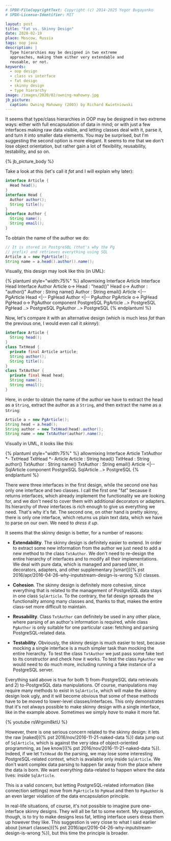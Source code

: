 ```yaml
---
# SPDX-FileCopyrightText: Copyright (c) 2014-2025 Yegor Bugayenko
# SPDX-License-Identifier: MIT

layout: post
title: "Fat vs. Skinny Design"
date: 2020-02-19
place: Moscow, Russia
tags: oop java
description: |
  Type hierarchies may be designed in two extreme
  approaches, making them either very extendable and
  reusable, or not.
keywords:
  - oop design
  - class vs interface
  - fat design
  - skinny design
  - type hierarchy
image: /images/2020/02/owning-mahowny.jpg
jb_picture:
  caption: Owning Mahowny (2003) by Richard Kwietniowski
---
```


It seems that type/class hierarchies in OOP may be designed in two
extreme ways: either with full encapsulation of data in mind; or with just a few
interfaces making raw data visible, and letting classes deal with it, parse it,
and turn it into smaller data elements. You may be surprised, but I'm
suggesting the second option is more elegant. It seems to me that we don't
lose object orientation, but rather gain a lot of flexibility, reusability, testability,
and so on.

<!--more-->

{% jb_picture_body %}

Take a look at this (let's call it _fat_ and I will explain why later):

```java
interface Article {
  Head head();
}
interface Head {
  Author author();
  String title();
}
interface Author {
  String name();
  String email();
}
```

To obtain the name of the author we do:

```java
// It is stored in PostgreSQL (that's why the Pg
// prefix) and retrieves everything using SQL
Article a = new PgArticle();
String name = a.head().author().name();
```

Visually, this design may look like this (in UML):

{% plantuml style="width:75%" %}
allowmixing
Interface Article
Interface Head
Interface Author
Article o-> Head : "head()"
Head o-> Author : "author()"
Author : String name()
Author : String email()
Article <|-- PgArticle
Head <|-- PgHead
Author <|-- PgAuthor
PgArticle o-> PgHead
PgHead o-> PgAuthor
component PostgreSQL
PgArticle ..> PostgreSQL
PgHead ..> PostgreSQL
PgAuthor ..> PostgreSQL
{% endplantuml %}

Now, let's compare it with an alternative design (which is much less
_fat_ than the previous one, I would even call it _skinny_):

```java
interface Article {
  String head();
}
class TxtHead {
  private final Article article;
  String author();
  String title();
}
class TxtAuthor {
  private final Head head;
  String name();
  String email();
}
```

Here, in order to obtain the name of the author we have to extract
the head as a `String`, extract the author as a `String`, and then
extract the name as a `String`:

```java
Article a = new PgArticle();
String head = a.head();
String author = new TxtHead(head).author();
String name = new TxtAuthor(author).name();
```

Visually in UML, it looks like this:

{% plantuml style="width:75%" %}
allowmixing
Interface Article
TxtAuthor *- TxtHead
TxtHead *- Article
Article : String head()
TxtHead : String author()
TxtAuthor : String name()
TxtAuthor : String email()
Article <|-- SqlArticle
component PostgreSQL
SqlArticle ..> PostgreSQL
{% endplantuml %}

There were three interfaces in the first design, while the second one
has only one interface and two classes. I call the first one "fat" because
it returns interfaces, which already implement the functionality we are
looking for, and we don't need to cover them with additional decorators
or adapters. Its hierarchy of _three_ interfaces is rich enough to give
us everything we need. That's why it's fat. The second one, on other hand
is pretty _skinny_, there is only one interface, which returns us plain
text data, which we have to parse on our own. We need to _dress it up_.

It seems that the skinny design is better, for a number of reasons:

* **Extendability**.
  The skinny design is definitely easier to extend. In order
  to extract some new information from the author we just need to add a new
  method to the class `TxtAuthor`. We don't need to re-design the entire hierarchy
  of interfaces and to modify all their implementations. We deal with pure data,
  which is managed and parsed later, in decorators, adapters, and other
  supplementary [smart]({% pst 2016/apr/2016-04-26-why-inputstream-design-is-wrong %}) classes.

* **Cohesion**.
  The skinny design is definitely more cohesive, since everything that is
  related to the management of PostgreSQL data stays in one class `SqlArticle`. To the contrary,
  the fat design spreads the functionality among many classes and, thanks to that,
  makes the entire class-set more difficult to maintain.

* **Reusability**.
  Class `TxtAuthor` can definitely be used in any other place, where
  parsing of an author's information is required, while class `PgAuthor` is
  only suitable for one particular case: fetching and parsing
  PostgreSQL-related data.

* **Testability**.
  Obviously, the skinny design is much easier to test, because mocking
  a single interface is a much simpler task than mocking the entire
  hierarchy. To test the class `TxtAuthor` we just pass some fake text to
  its constructor and check how it works. To test the class `PgAuthor` we
  would need to do much more, including running a fake instance of a PostgreSQL server.

Everything said above is true for both 1) from-PostgreSQL data retrievals
and 2) to-PostgreSQL data manipulations. Of course, manipulations may
require many methods to exist in `SqlArticle`, which will make the skinny
design look ugly, and it will become obvious that some of these methods
have to be moved to lower-level classes/interfaces. This only demonstrates
that it's not always possible to make skinny design with a single interface,
like in the example above. Sometimes we simply _have_ to make it more fat.

{% youtube rsWrgxm8ktU %}

However, there is one serious concern related to the skinny design: it lets
the raw [naked]({% pst 2016/nov/2016-11-21-naked-data %})
data jump out of `SqlArticle`, which is against the very idea
of object-oriented programming, as
[we know]({% pst 2016/nov/2016-11-21-naked-data %}). Indeed, if we let
`TxtHead` do the parsing, we may lose some interesting PostgreSQL-related
context, which is available only inside `SqlArticle`. We don't want
complex data parsing to happen far away from the place where the data
is born. We want everything data-related to happen where the data lives:
inside `SqlArticle`.

This is a valid concern, but letting PostgreSQL-related information (like connection
settings) move from `PgArticle` to `PgHead` and then to `PgAuthor` is an even
larger violation of the data encapsulation principle.

In real-life situations, of course, it's not possible to imagine pure
one-interface skinny designs. They will all be fat to some extent. My suggestion, though,
is to try to make designs less fat, letting interface users
dress them up however they like. This suggestion is very close to
what I said earlier about [smart classes]({% pst 2016/apr/2016-04-26-why-inputstream-design-is-wrong %}),
but this time the principle is broader.
